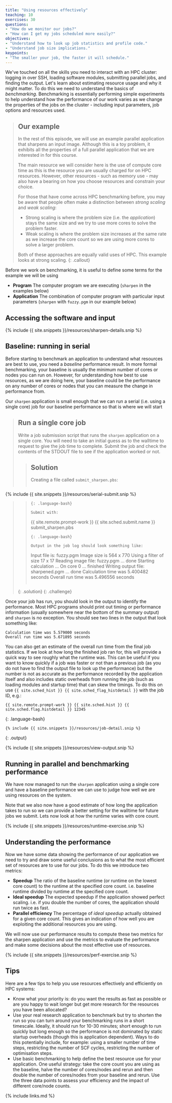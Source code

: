 ```yaml
---
title: "Using resources effectively"
teaching: 10
exercises: 30
questions:
- "How do we monitor our jobs?"
- "How can I get my jobs scheduled more easily?"
objectives:
- "Understand how to look up job statistics and profile code."
- "Understand job size implications."
keypoints:
- "The smaller your job, the faster it will schedule."
---
```


We've touched on all the skills you need to interact with an HPC cluster:
logging in over SSH, loading software modules, submitting parallel jobs, and
finding the output. Let's learn about estimating resource usage and why it
might matter. To do this we need to understand the basics of *benchmarking*.
Benchmarking is essentially performing simple experiments to help understand
how the performance of our work varies as we change the properties of the
jobs on the cluster - including input parameters, job options and resources used.

> ## Our example
> In the rest of this episode, we will use an example parallel application that sharpens
> an input image. Although this is a toy problem, it exhibits all the properties of a full
> parallel application that we are interested in for this course.
> 
> The main resource we will consider here is the use of compute core time as this is the
> resource you are usually charged for on HPC resources. However, other resources - such
> as memory use - may also have a bearing on how you choose resources and constrain your
> choice.
> 
> For those that have come across HPC benchmarking before, you may be aware that people
> often make a distinction between *strong scaling* and *weak scaling*:
> 
> - Strong scaling is where the problem size (i.e. the *application*) stays the same 
>   size and we try to use more cores to solve the problem faster.
> - Weak scaling is where the problem size increases at the same rate as we increase
>   the core count so we are using more cores to solve a larger problem.
> 
> Both of these approaches are equally valid uses of HPC. This example looks at strong scaling. 
{: .callout}

Before we work on benchmarking, it is useful to define some terms for the example we will
be using

  - **Program** The computer program we are executing (`sharpen` in the examples below)
  - **Application** The combination of computer program with particular input parameters
     (`sharpen` with `fuzzy.pgm` in our example below)

## Accessing the software and input

{% include {{ site.snippets }}/resources/sharpen-details.snip %}

## Baseline: running in serial

Before starting to benchmark an application to understand what resources are best to use,
you need a *baseline* performance result. In more formal benchmarking, your baseline
is usually the minimum number of cores or nodes you can run on. However, for understanding
how best to use resources, as we are doing here, your baseline could be the performance on
any number of cores or nodes that you can measure the change in performance from.

Our `sharpen` application is small enough that we can run a serial (i.e. using a single core)
job for our baseline performance so that is where we will start

> ## Run a single core job
> Write a job submission script that runs the `sharpen` application on a single core. You
> will need to take an initial guess as to the walltime to request to give the job time 
> to complete. Submit the job and check the contents of the STDOUT file to see if the 
> application worked or not.
> 
> > ## Solution
> > 
> > Creating a file called `submit_sharpen.pbs`:
> > ```
{% include {{ site.snippets }}/resources/serial-submit.snip %}
> > ```
> > {: .language-bash}
> > 
> > Submit with:
> > ```
> > {{ site.remote.prompt-work }} {{ site.sched.submit.name }}  submit_sharpen.pbs
> > ```
> > {: .language-bash}
> >
> > Output in the job log should look something like:
> >
> > ```
> > Input file is: fuzzy.pgm
> > Image size is 564 x 770
> > Using a filter of size 17 x 17
> > Reading image file: fuzzy.pgm
> > ... done
> > Starting calculation ...
> > On core 0
> > ... finished
> > Writing output file: sharpened.pgm
> > ... done
> > Calculation time was 5.400482 seconds
> > Overall run time was 5.496556 seconds
> > ```
> {: .solution}
{: .challenge}

Once your job has run, you should look in the output to identify the performance. Most 
HPC programs should print out timing or performance information (usually somewhere near
the bottom of the summary output) and `sharpen` is no exception. You should see two 
lines in the output that look something like:

```
Calculation time was 5.579000 seconds
Overall run time was 5.671895 seconds
```

You can also get an estimate of the overall run time from the final job statistics. If
we look at how long the finished job ran for, this will provide a quick way to see
roughly what the runtime was. This can be useful if you want to know quickly if a 
job was faster or not than a previous job (as you do not have to find the output file
to look up the performance) but the number is not as accurate as the performance recorded
by the application itself and also includes static overheads from running the job
(such as loading modules and startup time) that can skew the timings. To do this on
use `{{ site.sched_hist }} {{ site.sched_flag_histdetail }}` with the job ID, e.g.:

```
{{ site.remote.prompt-work }} {{ site.sched.hist }} {{ site.sched.flag.histdetail }} 12345
```
{: .language-bash}
```
{% include {{ site.snippets }}/resources/job-detail.snip %}
```
{: .output}

{% include {{ site.snippets }}/resources/view-output.snip %}

## Running in parallel and benchmarking performance

We have now managed to run the `sharpen` application using a single core and have a baseline
performance we can use to judge how well we are using resources on the system.

Note that we also now have a good estimate of how long the application takes to run so we can
provide a better setting for the walltime for future jobs we submit. Lets now look at how
the runtime varies with core count.

{% include {{ site.snippets }}/resources/runtime-exercise.snip %}

## Understanding the performance

Now we have some data showing the performance of our application we need to try and draw some
useful conclusions as to what the most efficient set of resources are to use for our jobs. To
do this we introduce two metrics:

  - **Speedup** The ratio of the baseline runtime (or runtime on the lowest core count)
    to the runtime at the specified core count. i.e. baseline runtime divided by runtime
    at the specified core count.
  - **Ideal speedup** The expected speedup if the application showed perfect scaling. i.e. if
    you double the number of cores, the application should run twice as fast.
  - **Parallel efficiency** The percentage of *ideal speedup* actually obtained for a given
    core count. This gives an indication of how well you are exploiting the additional resources
    you are using.

We will now use our performance results to compute these two metrics for the sharpen application
and use the metrics to evaluate the performance and make some decisions about the most 
effective use of resources.

{% include {{ site.snippets }}/resources/perf-exercise.snip %}

## Tips

Here are a few tips to help you use resources effectively and efficiently on HPC systems:

- Know what your priority is: do you want the results as fast as possible or are you happy
  to wait longer but get more research for the resources you have been allocated?
- Use your real research application to benchmark but try to shorten the run so you can turn
  around your benchmarking runs in a short timescale. Ideally, it should run for 10-30 minutes;
  short enough to run quickly but long enough so the performance is not dominated by static startup
  overheads (though this is application dependent). Ways to do this potentially include, for example:
  using a smaller number of time steps, restricting the number of SCF cycles, restricting the
  number of optimisation steps.
- Use basic benchmarking to help define the best resource use for your application. One 
  useful strategy: take the core count you are using as the baseline, halve the number of
  cores/nodes and rerun and then double the number of cores/nodes from your baseline and
  rerun. Use the three data points to assess your efficiency and the impact of different
  core/node counts.

{% include links.md %}
